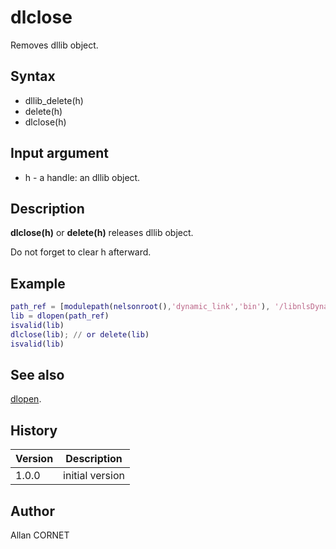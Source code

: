 # dlclose

Removes dllib object.

## Syntax

- dllib_delete(h)
- delete(h)
- dlclose(h)

## Input argument

- h - a handle: an dllib object.

## Description

  <p><b>dlclose(h)</b> or <b>delete(h)</b> releases dllib object.</p>
  <p>Do not forget to clear h afterward.</p>

## Example

```matlab
path_ref = [modulepath(nelsonroot(),'dynamic_link','bin'), '/libnlsDynamic_link', getdynlibext()];
lib = dlopen(path_ref)
isvalid(lib)
dlclose(lib); // or delete(lib)
isvalid(lib)
```

## See also

[dlopen](dlopen.md).

## History

| Version | Description     |
| ------- | --------------- |
| 1.0.0   | initial version |

## Author

Allan CORNET

